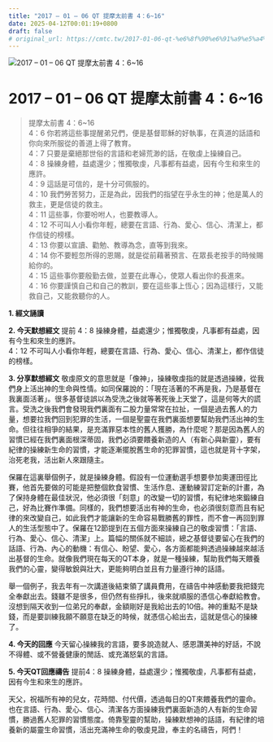 ```yaml
---
title: "2017 – 01 – 06 QT 提摩太前書 4：6~16"
date: 2025-04-12T00:01:19+0800
draft: false
# original_url: https://cmtc.tw/2017-01-06-qt-%e6%8f%90%e6%91%a9%e5%a4%aa%e5%89%8d%e6%9b%b8-4%ef%bc%9a616
---
```


![2017 – 01 – 06 QT 提摩太前書 4：6\~16](/images/qt.jpg   "2017 – 01 – 06 QT 提摩太前書 4：6\~16")

# 2017 – 01 – 06 QT 提摩太前書 4：6\~16

> 提摩太前書 4：6\~16  
> 4：6 你若將這些事提醒弟兄們，便是基督耶穌的好執事，在真道的話語和你向來所服從的善道上得了教育。  
> 4：7 只要是棄絕那世俗的言語和老婦荒渺的話，在敬虔上操練自己。  
> 4：8 操練身體，益處還少；惟獨敬虔，凡事都有益處，因有今生和來生的應許。  
> 4：9 這話是可信的，是十分可佩服的。  
> 4：10 我們勞苦努力，正是為此，因我們的指望在乎永生的神；他是萬人的救主，更是信徒的救主。  
> 4：11 這些事，你要吩咐人，也要教導人。  
> 4：12 不可叫人小看你年輕，總要在言語、行為、愛心、信心、清潔上，都作信徒的榜樣。  
> 4：13 你要以宣讀、勸勉、教導為念，直等到我來。  
> 4：14 你不要輕忽所得的恩賜，就是從前藉著預言、在眾長老按手的時候賜給你的。  
> 4：15 這些事你要殷勤去做，並要在此專心，使眾人看出你的長進來。  
> 4：16 你要謹慎自己和自己的教訓，要在這些事上恆心；因為這樣行，又能救自己，又能救聽你的人。

**1.  經文誦讀**

**2.  今天默想經文**
提前 4：8 操練身體，益處還少；惟獨敬虔，凡事都有益處，因有今生和來生的應許。  
4：12 不可叫人小看你年輕，總要在言語、行為、愛心、信心、清潔上，都作信徒的榜樣。

**3. 分享默想經文**
敬虔原文的意思就是「像神」，操練敬虔指的就是透過操練，從我們身上活出神的生命與性情。如同保羅說的：「現在活著的不再是我，乃是基督在我裏面活著」。很多基督徒誤以為受洗之後就等著死後上天堂了，這是何等大的謊言。受洗之後我們會發現我們裏面有二股力量常常在拉扯，一個是過去舊人的力量，想要拉我們回到犯罪的生活，一個是聖靈在我們裏面想要幫助我們活出神的生命。但往往相爭的結果，是充滿罪惡本性的舊人獲勝，為什麼呢？那是因為舊人的習慣已經在我們裏面根深蒂固，我們必須要餵養新造的人（有新心與新靈），要有紀律的操練新生命的習慣，才能逐漸擺脫舊生命的犯罪習慣，這也就是背十字架，治死老我，活出新人來跟隨主。

保羅在這裏舉個例子，就是操練身體。假設有一位運動選手想要參加奧運田徑比賽，他首先要做的可能是把整個飲食習慣、生活作息、運動練習訂定新的計畫，為了保持身體在最佳狀況，他必須很「刻意」的改變一切的習慣，有紀律地來鍛練自己，好為比賽作準備。同樣的，我們想要活出有神的生命，也必須很刻意而且有紀律的來改變自己，如此我們才能讓新的生命容易戰勝舊的罪性，而不會一再回到罪人的生活型態中了。保羅在12節提到在五個方面來操練自己的敬虔習慣：「言語、行為、愛心、信心、清潔」上。篇幅的關係就不細談，總之基督徒要留心在我們的話語、行為、內心的動機：有信心、盼望、愛心，各方面都能夠透過操練越來越活出基督的生命。就像我們現在每天的QT本身，就是一種操練，幫助我們每天餵養我們的心靈，變得敏銳與壯大，更能夠明白並且有力量遵行神的話語。

舉一個例子，我去年有一次講道後結束領了講員費用，在禱告中神感動要我把錢完全奉獻出去。錢雖不是很多，但仍然有些掙扎，後來就順服的憑信心奉獻給教會。沒想到隔天收到一位弟兄的奉獻，金額剛好是我給出去的10倍。神的重點不是缺錢，而是要訓練我願不願意在缺乏的時候，就憑信心給出去，這就是信心的操練了。

**4. 今天的回應**
今天留心操練我的言語，要多說造就人、感恩讚美神的好話，不說不得體、或不營養健康的閒話、或充滿怒氣的言語。

**5. 今天QT回應禱告**
提前4：8 操練身體，益處還少；惟獨敬虔，凡事都有益處，因有今生和來生的應許。

天父，祝福所有神的兒女，花時間、付代價，透過每日的QT來餵養我們的靈命。也在言語、行為、愛心、信心、清潔各方面操練我們裏面新造的人有新的生命習慣，勝過舊人犯罪的習慣態度。倚靠聖靈的幫助，操練默想神的話語，有紀律的培養新的屬靈生命習慣，活出充滿神生命的敬虔見證，奉主的名禱告，阿們！

